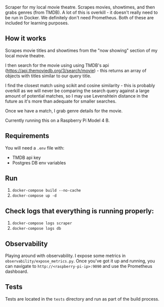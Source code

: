 Scraper for my local movie theatre. Scrapes movies, showtimes, and then grabs genres (from TMDB). A lot of this is overkill - it doesn't really need to be run in Docker. We definitely don't need Prometheus. Both of these are included for learning purposes.

## How it works
Scrapes movie titles and showtimes from the "now showing" section of my local movie theatre.

I then search for the movie using using TMDB's api (https://api.themoviedb.org/3/search/movie) - this returns an array of objects with titles similar to our query title. 

I find the closest match using scikit and cosine similarity - this is probably overkill as we will never be comparing the search query against a large amount of potential matches, so I may use Levenshtein distance in the future as it's more than adequate for smaller searches. 

Once we have a match, I grab genre details for the movie.

Currently running this on a Raspberry Pi Model 4 B.

## Requirements
You will need a `.env` file with:
- TMDB api key
- Postgres DB env variables

## Run
1. `docker-compose build --no-cache`
2. `docker-compose up -d`

## Check logs that everything is running properly:
1. `docker-compose logs scraper`
2. `docker-compose logs db`

## Observability
Playing around with observability. I expose some metrics in `observability/expose_metrics.py`. Once you've got it up and running, you can navigate to `http://<raspberry-pi-ip>:9090` and use the Prometheus dashboard.

## Tests
Tests are located in the `tests` directory and run as part of the build process.